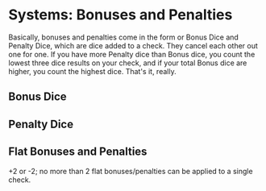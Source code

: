 # Systems: Bonuses and Penalties

Basically, bonuses and penalties come in the form or Bonus Dice and Penalty Dice, which are dice added to a check. They cancel each other out one for one. If you have more Penalty dice than Bonus dice, you count the lowest three dice results on your check, and if your total Bonus dice are higher, you count the highest dice. That's it, really.

## Bonus Dice

## Penalty Dice

## Flat Bonuses and Penalties

+2 or -2; no more than 2 flat bonuses/penalties can be applied to  a single check.
